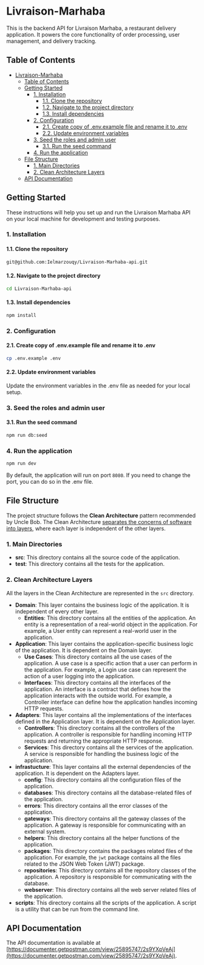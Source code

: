 # Livraison-Marhaba

This is the backend API for Livraison Marhaba, a restaurant delivery application. It powers the core functionality of order processing, user management, and delivery tracking.

## Table of Contents

- [Livraison-Marhaba](#livraison-marhaba)
  - [Table of Contents](#table-of-contents)
  - [Getting Started](#getting-started)
    - [1. Installation](#1-installation)
      - [1.1. Clone the repository](#11-clone-the-repository)
      - [1.2. Navigate to the project directory](#12-navigate-to-the-project-directory)
      - [1.3. Install dependencies](#13-install-dependencies)
    - [2. Configuration](#2-configuration)
      - [2.1. Create copy of .env.example file and rename it to .env](#21-create-copy-of-envexample-file-and-rename-it-to-env)
      - [2.2. Update environment variables](#22-update-environment-variables)
    - [3. Seed the roles and admin user](#3-seed-the-roles-and-admin-user)
      - [3.1. Run the seed command](#31-run-the-seed-command)
    - [4. Run the application](#4-run-the-application)
  - [File Structure](#file-structure)
    - [1. Main Directories](#1-main-directories)
    - [2. Clean Architecture Layers](#2-clean-architecture-layers)
  - [API Documentation](#api-documentation)

## Getting Started

These instructions will help you set up and run the Livraison Marhaba API on your local machine for development and testing purposes.

### 1. Installation

#### 1.1. Clone the repository

```sh
git@github.com:Ielmarzouqy/Livraison-Marhaba-api.git
```

#### 1.2. Navigate to the project directory

```sh
cd Livraison-Marhaba-api
```

#### 1.3. Install dependencies

```sh
npm install
```

### 2. Configuration

#### 2.1. Create copy of .env.example file and rename it to .env

```sh
cp .env.example .env
```

#### 2.2. Update environment variables

Update the environment variables in the .env file as needed for your local setup.

### 3. Seed the roles and admin user

#### 3.1. Run the seed command

```sh
npm run db:seed
```

### 4. Run the application

```sh
npm run dev
```

By default, the application will run on port `8080`. If you need to change the port, you can do so in the .env file.

## File Structure

The project structure follows the **Clean Architecture** pattern recommended by Uncle Bob. The Clean Architecture [separates the concerns of software into layers](https://blog.cleancoder.com/uncle-bob/2012/08/13/the-clean-architecture.html), where each layer is independent of the other layers.

### 1. Main Directories

- **src**: This directory contains all the source code of the application.
- **test**: This directory contains all the tests for the application.

### 2. Clean Architecture Layers

All the layers in the Clean Architecture are represented in the `src` directory.

- **Domain**: This layer contains the business logic of the application. It is independent of every other layer.
  - **Entities**: This directory contains all the entities of the application. An entity is a representation of a real-world object in the application. For example, a User entity can represent a real-world user in the application.
- **Application**: This layer contains the application-specific business logic of the application. It is dependent on the Domain layer.
  - **Use Cases**: This directory contains all the use cases of the application. A use case is a specific action that a user can perform in the application. For example, a Login use case can represent the action of a user logging into the application.
  - **Interfaces**: This directory contains all the interfaces of the application. An interface is a contract that defines how the application interacts with the outside world. For example, a Controller interface can define how the application handles incoming HTTP requests.
- **Adapters**: This layer contains all the implementations of the interfaces defined in the Application layer. It is dependent on the Application layer.
  - **Controllers**: This directory contains all the controllers of the application. A controller is responsible for handling incoming HTTP requests and returning the appropriate HTTP response.
  - **Services**: This directory contains all the services of the application. A service is responsible for handling the business logic of the application.
- **infrastucture**: This layer contains all the external dependencies of the application. It is dependent on the Adapters layer.
  - **config**: This directory contains all the configuration files of the application.
  - **databases**: This directory contains all the database-related files of the application.
  - **errors**: This directory contains all the error classes of the application.
  - **gateways**: This directory contains all the gateway classes of the application. A gateway is responsible for communicating with an external system.
  - **helpers**: This directory contains all the helper functions of the application.
  - **packages**: This directory contains the packages related files of the application. For example, the `jwt` package contains all the files related to the JSON Web Token (JWT) package.
  - **repositories**: This directory contains all the repository classes of the application. A repository is responsible for communicating with the database.
  - **webserver**: This directory contains all the web server related files of the application.
- **scripts**: This directory contains all the scripts of the application. A script is a utility that can be run from the command line.

## API Documentation

The API documentation is available at [https://documenter.getpostman.com/view/25895747/2s9YXpVeAj](https://documenter.getpostman.com/view/25895747/2s9YXpVeAj).
